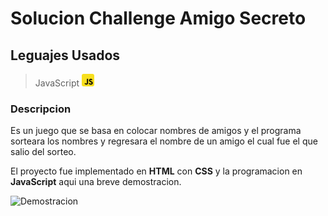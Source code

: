 # Solucion Challenge  Amigo Secreto


## Leguajes Usados

> JavaScript 
	![alt text](/assets/img2.png)

### Descripcion
Es un juego que se basa en colocar nombres de amigos y el  programa sorteara los nombres y regresara el nombre de un amigo el cual fue el que salio del sorteo.

El proyecto fue implementado en **HTML** con **CSS** y la programacion en **JavaScript** aqui una breve demostracion. 

<img src="/assets/Challenge.mp4" alt="Demostracion">


